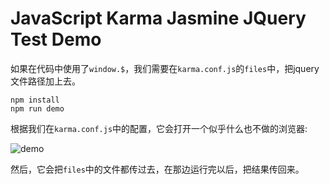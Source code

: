 JavaScript Karma Jasmine JQuery Test Demo
=========================================

如果在代码中使用了`window.$`，我们需要在`karma.conf.js`的`files`中，把jquery文件路径加上去。

```
npm install
npm run demo
```

根据我们在`karma.conf.js`中的配置，它会打开一个似乎什么也不做的浏览器:

![demo](./images/demo.jpg)

然后，它会把`files`中的文件都传过去，在那边运行完以后，把结果传回来。

